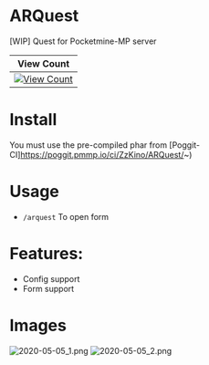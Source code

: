 # ARQuest 
[WIP] Quest for Pocketmine-MP server

| View Count |
| :---: |
| [![View Count](http://hits.dwyl.io/ZzKino/ARQuest.svg)](http://hits.dwyl.io/ZzKino/ARQuest.svg) |

# Install
You must use the pre-compiled phar from [Poggit-CI]https://poggit.pmmp.io/ci/ZzKino/ARQuest/~)

# Usage
 + `/arquest` To open form
# Features:
- Config support 
- Form support
# Images
![2020-05-05_1.png](https://i0.wp.com/s1.uphinh.org/2020/05/05/2020-05-05_1.png)
![2020-05-05_2.png](https://s1.uphinh.org/2020/05/05/2020-05-05_2.png)
